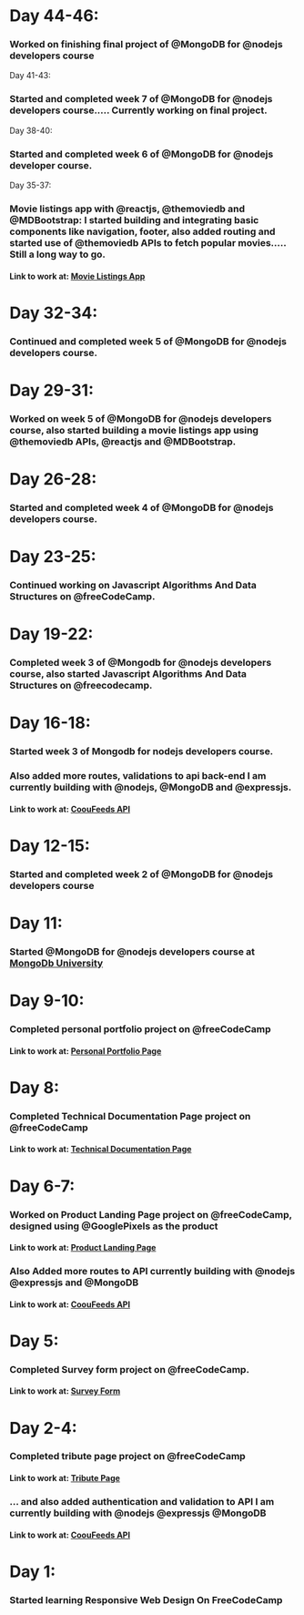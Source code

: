 <h1>Day 44-46: </h1>

<h3>Worked on finishing final project of @MongoDB for @nodejs developers course</h3 


<h1>Day 41-43: </h1>

<h3>Started and completed week 7 of @MongoDB for @nodejs
developers course.....  Currently working on final project. </h3 






<h1>Day 38-40: </h1>

<h3>Started and completed week 6 of @MongoDB for @nodejs developer course. </h3 





<h1>Day 35-37: </h1>

<h3>Movie listings app with @reactjs, @themoviedb and @MDBootstrap: I started building and integrating basic components like navigation, footer, also added routing and started use of @themoviedb APIs to fetch popular movies..... Still a long way to go. </h3>
<h4>Link to work at: <a href="https://reactmovieapptmdb.herokuapp.com">Movie Listings App</a> </h2>





<h1>Day 32-34: </h1>

<h3>Continued and completed week 5 of @MongoDB for @nodejs developers course. </h3>




<h1>Day 29-31: </h1>

<h3>Worked on week 5 of @MongoDB for @nodejs developers course, also started building a movie listings app using @themoviedb APIs, @reactjs and @MDBootstrap.
</h3>




<h1>Day 26-28: </h1>

<h3>Started and completed week 4 of @MongoDB for @nodejs developers course.</h3>




<h1>Day 23-25: </h1>

<h3>Continued working on Javascript Algorithms And Data Structures on @freeCodeCamp.</h3>




<h1>Day 19-22: </h1>

<h3>Completed week 3 of @Mongodb for @nodejs developers course, also started Javascript Algorithms And Data Structures on @freecodecamp.</h3>




<h1>Day 16-18: </h1>

<h3>Started week 3 of Mongodb for nodejs developers course.</h3>
<h3> Also added more routes, validations to api back-end I am currently building with @nodejs, @MongoDB and @expressjs.</h3>
<h4>Link to work at: <a href="https://github.com/Easybuoy/cooufeedsapi">CoouFeeds API</a> </h2>





<h1>Day 12-15: </h1>

<h3>Started and completed week 2 of @MongoDB for @nodejs developers course</h3>



<h1>Day 11: </h1>

<h3>Started @MongoDB for @nodejs developers course at <a href="http://university.mongodb.com/">MongoDb University</a> </h3>





<h1>Day 9-10: </h1>

<h3>Completed personal portfolio project on @freeCodeCamp</h3>

<h4>Link to work at: <a href="https://codepen.io/easybuoy-the-flexboxer/full/ejxjMj/">Personal Portfolio Page</a> </h2> 






<h1>Day 8: </h1>

<h3>Completed Technical Documentation Page project on @freeCodeCamp</h3>

<h4>Link to work at: <a href="https://codepen.io/easybuoy-the-flexboxer/full/vavzrd/">Technical Documentation Page</a> </h2> 







<h1>Day 6-7: </h1>

<h3>Worked on Product Landing Page project on @freeCodeCamp, designed using @GooglePixels as the product </h3>

<h4>Link to work at: <a href="https://codepen.io/easybuoy-the-flexboxer/full/ejPXoN/">Product Landing Page</a> </h2> 

<h3>Also Added more routes to API currently building with @nodejs @expressjs and @MongoDB  </h3>
<h4>Link to work at: <a href="https://github.com/Easybuoy/cooufeedsapi">CoouFeeds API</a> </h2>




<h1>Day 5: </h1>

<h3>Completed Survey form project on @freeCodeCamp. </h3>

<h4>Link to work at: <a href="https://codepen.io/easybuoy-the-flexboxer/full/BPqLJB/">Survey Form </a> </h2> 



<h1>Day 2-4: </h1>

<h3>Completed tribute page project on @freeCodeCamp </h3>
<h4>Link to work at: <a href="https://codepen.io/easybuoy-the-flexboxer/full/BPObxq">Tribute Page </a> </h2> 
<h3>… and also added authentication and validation to API I am currently building with @nodejs @expressjs @MongoDB </h3> 
<h4>Link to work at: <a href="https://github.com/Easybuoy/cooufeedsapi">CoouFeeds API</a> </h2>




<h1>Day 1: </h1>

<h3>Started learning Responsive Web Design On FreeCodeCamp </h3>
